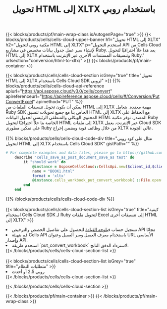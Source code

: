 ﻿---
title:  تحويل HTML إلى XLTX باستخدام روبي
description:  استخدام Aspose.Cells Cloud SDK لـ Ruby لتحويل ملف بتنسيق HTML إلى ملف بتنسيق XLTX.
---
{{< blocks/products/pf/main-wrap-class isAutogenPage="true" >}}
{{< blocks/products/cells/cells-cloud-upper-banner h1="تحويل HTML إلى XLTX" h2="مكتبة روبي لتحويل HTML إلى XLTX" p="استخدم التحويل API من Cells Cloud لإنشاء سير عمل جدول بيانات مخصص في مشاريع Ruby. يعد هذا حلاً احترافيًا لتحويل HTML إلى XLTX وتنسيقات المستندات الأخرى عبر الإنترنت باستخدام Ruby." urlsection="conversion/html-to-xltx/" >}}
{{< blocks/products/pf/main-container >}}

{{< blocks/products/cells/cells-cloud-section isGrey="true" title="تحويل HTML إلى XLTX باستخدام Cells Cloud SDK لروبي" >}}
{{% blocks/products/cells/cells-cloud-api-reference apiurl="https://api.aspose.cloud/v3.0/cells/convert" apireferenceurl="https://apireference.aspose.cloud/cells/#/Conversion/PutConvertExcel" apimethod="PUT" %}}
<br/>
يمكن أن يكون تحويل تنسيقات الملفات من HTML إلى XLTX مهمة معقدة. يتعامل Ruby SDK الخاص بنا مع جميع تحويلات تنسيق HTML إلى XLTX مع الحفاظ على المحتوى الهيكلي والمنطقي الرئيسي لجدول البيانات HTML المصدر. توفر مكتبة Ruby الخاصة بنا حلاً احترافيًا لتحويل HTML إلى ملفات XLTX عبر الإنترنت. يعمل Cloud SDK على تمكين مطوري Ruby من خلال وظائف قوية ويضمن إخراج XLTX عالي الجودة.
<br/>
<br/>
{{% blocks/products/cells/cells-cloud-code-div title="مثال على كود روبي لتحويل HTML إلى XLTX باستخدام Cells Cloud SDK" gistPath="" %}}
 
```ruby
# For complete examples and data files, please go to https://github.com/aspose-cells-cloud/aspose-cells-cloud-ruby/
    describe 'cells_save_as_post_document_save_as test' do
        it "should work" do
            @instance = AsposeCellsCloud::CellsApi.new($client_id,$client_secret,"v3.0","https://api.aspose.cloud/")
            name = "BOOK1.html"
            format = 'xltx'
            @instance.cells_workbook_put_convert_workbook( ::File.open(File.expand_path("data/"+name),"r")  {|io| io.read(io.size) },{:format=>format})     
        end
    end
```
 
{{% /blocks/products/cells/cells-cloud-code-div %}}
<br/>
<br/>
{{< blocks/products/cells/cells-cloud-section-list isGrey="true" title="كيفية استخدام Cells Cloud SDK لـ Ruby لتحويل ملفات Excel إلى تنسيقات أخرى HTML إلى XLTX" >}}
<li> تسجيل حساب في<a href="https://dashboard.aspose.cloud/">لوحة القيادة</a> للحصول على تفاصيل الحصص والترخيص API مجانًا</li>
<li>قم بتهيئة Cells API باستخدام معرف العميل وسر العميل وعنوان URL الأساسي وإصدار API.</li>
<li>استخدم طريقة `put_convert_workbook` لاسترداد الدفق الناتج.</li>
{{< /blocks/products/cells/cells-cloud-section-list >}}
<br/>
<br/>
{{< blocks/products/cells/cells-cloud-section-list isGrey="true" title="متطلبات النظام" >}}
<li>روبي 2.5 أو أحدث</li>
{{< /blocks/products/cells/cells-cloud-section-list >}}

{{< /blocks/products/cells/cells-cloud-section >}}

{{< /blocks/products/pf/main-container >}}
{{< /blocks/products/pf/main-wrap-class >}}
